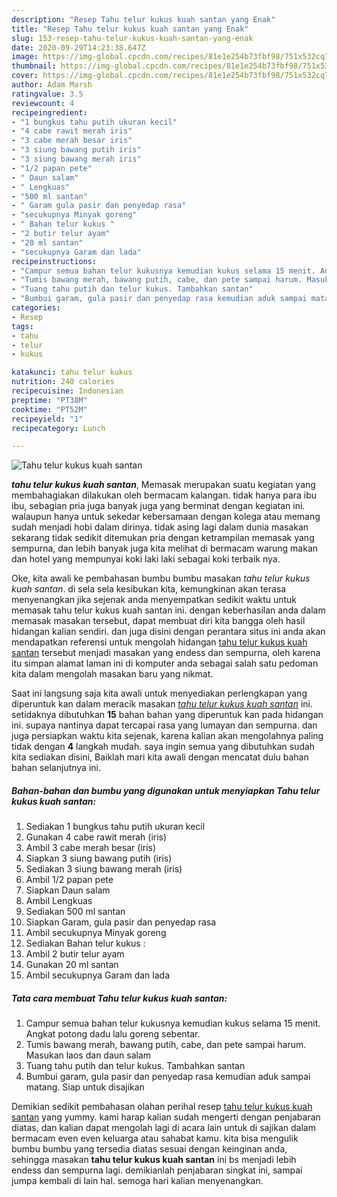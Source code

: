 ```yaml
---
description: "Resep Tahu telur kukus kuah santan yang Enak"
title: "Resep Tahu telur kukus kuah santan yang Enak"
slug: 153-resep-tahu-telur-kukus-kuah-santan-yang-enak
date: 2020-09-29T14:23:38.647Z
image: https://img-global.cpcdn.com/recipes/81e1e254b73fbf98/751x532cq70/tahu-telur-kukus-kuah-santan-foto-resep-utama.jpg
thumbnail: https://img-global.cpcdn.com/recipes/81e1e254b73fbf98/751x532cq70/tahu-telur-kukus-kuah-santan-foto-resep-utama.jpg
cover: https://img-global.cpcdn.com/recipes/81e1e254b73fbf98/751x532cq70/tahu-telur-kukus-kuah-santan-foto-resep-utama.jpg
author: Adam Marsh
ratingvalue: 3.5
reviewcount: 4
recipeingredient:
- "1 bungkus tahu putih ukuran kecil"
- "4 cabe rawit merah iris"
- "3 cabe merah besar iris"
- "3 siung bawang putih iris"
- "3 siung bawang merah iris"
- "1/2 papan pete"
- " Daun salam"
- " Lengkuas"
- "500 ml santan"
- " Garam gula pasir dan penyedap rasa"
- "secukupnya Minyak goreng"
- " Bahan telur kukus "
- "2 butir telur ayam"
- "20 ml santan"
- "secukupnya Garam dan lada"
recipeinstructions:
- "Campur semua bahan telur kukusnya kemudian kukus selama 15 menit. Angkat potong dadu lalu goreng sebentar."
- "Tumis bawang merah, bawang putih, cabe, dan pete sampai harum. Masukan laos dan daun salam"
- "Tuang tahu putih dan telur kukus. Tambahkan santan"
- "Bumbui garam, gula pasir dan penyedap rasa kemudian aduk sampai matang. Siap untuk disajikan"
categories:
- Resep
tags:
- tahu
- telur
- kukus

katakunci: tahu telur kukus 
nutrition: 240 calories
recipecuisine: Indonesian
preptime: "PT38M"
cooktime: "PT52M"
recipeyield: "1"
recipecategory: Lunch

---
```



![Tahu telur kukus kuah santan](https://img-global.cpcdn.com/recipes/81e1e254b73fbf98/751x532cq70/tahu-telur-kukus-kuah-santan-foto-resep-utama.jpg)

<b><i>tahu telur kukus kuah santan</i></b>, Memasak merupakan suatu kegiatan yang membahagiakan dilakukan oleh bermacam kalangan. tidak hanya para ibu ibu, sebagian pria juga banyak juga yang berminat dengan kegiatan ini. walaupun hanya untuk sekedar kebersamaan dengan kolega atau memang sudah menjadi hobi dalam dirinya. tidak asing lagi dalam dunia masakan sekarang tidak sedikit ditemukan pria dengan ketrampilan memasak yang sempurna, dan lebih banyak juga kita melihat di bermacam warung makan dan hotel yang mempunyai koki laki laki sebagai koki terbaik nya.



Oke, kita awali ke pembahasan bumbu bumbu masakan <i>tahu telur kukus kuah santan</i>. di sela sela kesibukan kita, kemungkinan akan terasa menyenangkan jika sejenak anda menyempatkan sedikit waktu untuk memasak tahu telur kukus kuah santan ini. dengan keberhasilan anda dalam memasak masakan tersebut, dapat membuat diri kita bangga oleh hasil hidangan kalian sendiri. dan juga disini dengan perantara situs ini anda akan mendapatkan referensi untuk mengolah hidangan <u>tahu telur kukus kuah santan</u> tersebut menjadi masakan yang endess dan sempurna, oleh karena itu simpan alamat laman ini di komputer anda sebagai salah satu pedoman kita dalam mengolah masakan baru yang nikmat.


Saat ini langsung saja kita awali untuk menyediakan perlengkapan yang diperuntuk kan dalam meracik masakan <u><i>tahu telur kukus kuah santan</i></u> ini. setidaknya dibutuhkan <b>15</b> bahan bahan yang diperuntuk kan pada hidangan ini. supaya nantinya dapat tercapai rasa yang lumayan dan sempurna. dan juga persiapkan waktu kita sejenak, karena kalian akan mengolahnya paling tidak dengan <b>4</b> langkah mudah. saya ingin semua yang dibutuhkan sudah kita sediakan disini, Baiklah mari kita awali dengan mencatat dulu bahan bahan selanjutnya ini.

<!--inarticleads1-->

##### Bahan-bahan dan bumbu yang digunakan untuk menyiapkan Tahu telur kukus kuah santan:

1. Sediakan 1 bungkus tahu putih ukuran kecil
1. Gunakan 4 cabe rawit merah (iris)
1. Ambil 3 cabe merah besar (iris)
1. Siapkan 3 siung bawang putih (iris)
1. Sediakan 3 siung bawang merah (iris)
1. Ambil 1/2 papan pete
1. Siapkan  Daun salam
1. Ambil  Lengkuas
1. Sediakan 500 ml santan
1. Siapkan  Garam, gula pasir dan penyedap rasa
1. Ambil secukupnya Minyak goreng
1. Sediakan  Bahan telur kukus :
1. Ambil 2 butir telur ayam
1. Gunakan 20 ml santan
1. Ambil secukupnya Garam dan lada




<!--inarticleads2-->

##### Tata cara membuat Tahu telur kukus kuah santan:

1. Campur semua bahan telur kukusnya kemudian kukus selama 15 menit. Angkat potong dadu lalu goreng sebentar.
1. Tumis bawang merah, bawang putih, cabe, dan pete sampai harum. Masukan laos dan daun salam
1. Tuang tahu putih dan telur kukus. Tambahkan santan
1. Bumbui garam, gula pasir dan penyedap rasa kemudian aduk sampai matang. Siap untuk disajikan




Demikian sedikit pembahasan olahan perihal resep <u>tahu telur kukus kuah santan</u> yang yummy. kami harap kalian sudah mengerti dengan penjabaran diatas, dan kalian dapat mengolah lagi di acara lain untuk di sajikan dalam bermacam even even keluarga atau sahabat kamu. kita bisa mengulik bumbu bumbu yang tersedia diatas sesuai dengan keinginan anda, sehingga masakan <b>tahu telur kukus kuah santan</b> ini bs menjadi lebih endess dan sempurna lagi. demikianlah penjabaran singkat ini, sampai jumpa kembali di lain hal. semoga hari kalian menyenangkan.
